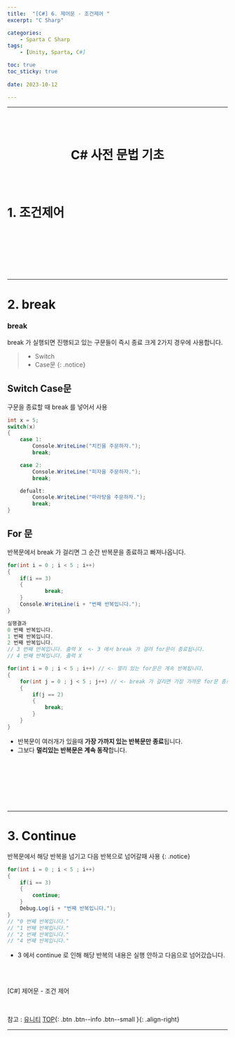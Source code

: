 ```yaml
---
title:  "[C#] 6. 제어문 - 조건제어 "
excerpt: "C Sharp"

categories:
    - Sparta C Sharp
tags:
    - [Unity, Sparta, C#]

toc: true
toc_sticky: true
 
date: 2023-10-12

---
```

- - -
<BR><BR>

<center><H1> C# 사전 문법 기초</H1></center>

<BR><BR>


# 1. 조건제어

<br><br><br><br><br><br>
- - - 

# 2. break 

<H3> break </h3>

break 가 실행되면 진행되고 있는 구문들이 즉시 종료
크게 2가지 경우에 사용합니다.
>   -   Switch
>   -   Case문
{: .notice}

## Switch Case문
구문을 종료할 때 break 를 넣어서 사용

<div class="notice--primary" markdown="1"> 

```c# 
int x = 5;
switch(x)
{
	case 1:
		Console.WriteLine("치킨을 주문하자.");
		break;

	case 2:
		Console.WriteLine("피자을 주문하자.");
		break;

	defualt:
		Console.WriteLine("마라탕을 주문하자.");
		break;
}
```
</div>

## For 문
반복문에서 break 가 걸리면 그 순간 반복문을 종료하고 빠져나옵니다.

<div class="notice--primary" markdown="1"> 

```c# 
for(int i = 0 ; i < 5 ; i++)
{
	if(i == 3)
	{
			break;
	}
	Console.WriteLine(i + "번째 반복입니다.");
}

실행결과
0 번째 반복입니다.
1 번째 반복입니다.
2 번째 반복입니다.
// 3 번째 반복입니다. 출력 X  <- 3 에서 break 가 걸려 for문이 종료됩니다.
// 4 번째 반복입니다. 출력 X

for(int i = 0 ; i < 5 ; i++) // <- 멀리 있는 for문은 계속 반복됩니다.
{
	for(int j = 0 ; j < 5 ; j++) // <- break 가 걸리면 가장 가까운 for문 종료
	{
		if(j == 2)
		{
			break;
		}
	}
}
```

- 반복문이 여러개가 있을때 **가장 가까지 있는 반복문만 종료**됩니다.
- 그보다 **멀리있는 반복문은 계속 동작**합니다.
</div>



<br><br><br><br><br><br>
- - - 

# 3. Continue


반복문에서 해당 반복을 넘기고 다음 반복으로 넘어갈때 사용
{: .notice}

<div class="notice--primary" markdown="1"> 

```c# 
for(int i = 0 ; i < 5 ; i++)
{
	if(i == 3)
	{
		continue;
	}
	Debug.Log(i + "번째 반복입니다.");
}
// "0 번째 반복입니다."
// "1 번째 반복입니다."
// "2 번째 반복입니다."
// "4 번째 반복입니다."

```

-   3 에서 continue 로 인해 해당 반복의 내용은 실행 안하고 다음으로 넘어갔습니다.
</div>

<br><br>

[C#] 제어문 - 조건 제어

<br>

참고 : [유니티](https://docs.unity3d.com/kr/)
[TOP](#){: .btn .btn--info .btn--small }{: .align-right}
<br>
- - -
